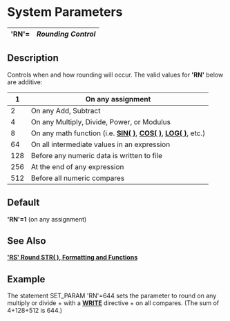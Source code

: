 # System Parameters

**'RN'=** |  **_Rounding Control_**  
---|---  
  
##  Description

Controls when and how rounding will occur. The valid values for **'RN'** below are additive:

1 |  On any assignment  
---|---  
2 |  On any Add, Subtract  
4 |  On any Multiply, Divide, Power, or Modulus  
8 |  On any math function (i.e. **[SIN( )](../functions/sin.md)**, **[COS( )](../functions/cos.md)**, **[LOG( )](../functions/log.md)**, etc.)  
64 |  On all intermediate values in an expression  
128 |  Before any numeric data is written to file  
256 |  At the end of any expression  
512 |  Before all numeric compares  
  
##  Default

**'RN'=1** (on any assignment)

##  See Also

**['RS' Round STR( ), Formatting and Functions](rs.md)**

##  Example

The statement SET_PARAM 'RN'=644 sets the parameter to round on any multiply or divide + with a **[WRITE](../directives/write.md)** directive + on all compares. (The sum of 4+128+512 is 644.)
